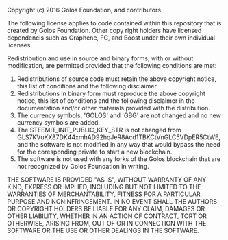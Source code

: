 Copyright (c) 2016 Golos Foundation, and contributors.

The following license applies to code contained within this repository that
is created by Golos Foundation. Other copy right holders have licensed dependencis such
as Graphene, FC, and Boost under their own individual licenses.

Redistribution and use in source and binary forms, with or without
modification, are permitted provided that the following conditions are met:

1. Redistributions of source code must retain the above copyright notice, this list of conditions and the following disclaimer.
2. Redistributions in binary form must reproduce the above copyright notice, this list of conditions and the following disclaimer in the documentation and/or other materials provided with the distribution.
3. The currency symbols, 'GOLOS' and 'GBG' are not changed and no new currency symbols are added.
4. The STEEMIT_INIT_PUBLIC_KEY_STR is not changed from GLS7KVuKX87DK44xmhAD92hqJeR8Acd1TBKCtVnGLC5VDpER5CtWE,
and the software is not modified in any way that would bypass the need for the coresponding private to start
a new blockchain.
5. The software is not used with any forks of the Golos blockchain that are not recognized by Golos Foundation in writing.

THE SOFTWARE IS PROVIDED "AS IS", WITHOUT WARRANTY OF ANY KIND, EXPRESS OR
IMPLIED, INCLUDING BUT NOT LIMITED TO THE WARRANTIES OF MERCHANTABILITY,
FITNESS FOR A PARTICULAR PURPOSE AND NONINFRINGEMENT. IN NO EVENT SHALL THE
AUTHORS OR COPYRIGHT HOLDERS BE LIABLE FOR ANY CLAIM, DAMAGES OR OTHER
LIABILITY, WHETHER IN AN ACTION OF CONTRACT, TORT OR OTHERWISE, ARISING FROM,
OUT OF OR IN CONNECTION WITH THE SOFTWARE OR THE USE OR OTHER DEALINGS IN
THE SOFTWARE.
